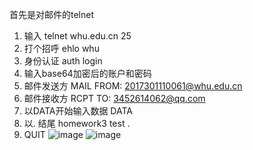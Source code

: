 首先是对邮件的telnet
1. 输入 telnet whu.edu.cn 25
2. 打个招呼 ehlo whu
3. 身份认证 auth login
4. 输入base64加密后的账户和密码
5. 邮件发送方 MAIL FROM: <2017301110061@whu.edu.cn>
6. 邮件接收方 RCPT TO: <3452614062@qq.com>
7. 以DATA开始输入数据 DATA
8. 以. 结尾 homework3 test .
9. QUIT
![image](https://github.com/20192021855-DCAN/HOMEWORK-3/blob/master/2017301110061/telnet邮件.png)
![image](https://github.com/20192021855-DCAN/HOMEWORK-3/blob/master/2017301110061/telnet邮件2.png)
